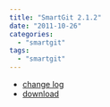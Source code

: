 ```yaml
---
title: "SmartGit 2.1.2"
date: "2011-10-26"
categories: 
  - "smartgit"
tags: 
  - "smartgit"
---
```


- [change log](http://www.syntevo.com/smartgit/changelog.txt)
- [download](http://www.syntevo.com/smartgit/download.html)
